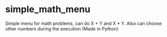 # simple_math_menu
Simple menu for math problems, can do X + Y and X * Y. Also can choose other numbers during the execution (Made in Python)

